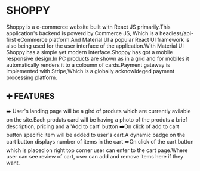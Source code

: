 # SHOPPY
Shoppy is a e-commerce website built with React JS primarily.This application's backend is powerd by Commerce JS, Which is a headless/api-first eCommerce platform.And Material UI a popular React UI framework is also being used for the user interface of the application.With Material UI Shoppy has a simple yet modern interface.Shoppy has got a mobile responsive design.In PC products are shown as in a grid and for mobiles it automatically renders it to a coloumn of cards.Payment gateway is implemented with Stripe,Which is a   globally acknowldeged payment processing platform.

## :heavy_plus_sign: FEATURES
:arrow_right: User's landing page will be a gird of produts which are currently avilable on the site.Each produts card will be having a photo of the produts a brief description, pricing and a 'Add to cart' button 
:arrow_right:On click of add to cart button specific item will be added to user's cart.A dynamic badge on the cart button displays number of items in the cart
:arrow_right:On click of the cart button which is placed on right top corner user can enter to the cart page.Where user can see review of cart, user can add and remove items here if they want. 
